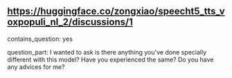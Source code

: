 ## https://huggingface.co/zongxiao/speecht5_tts_voxpopuli_nl_2/discussions/1

contains_question: yes

question_part: I wanted to ask is there anything you've done specially different with this model? Have you experienced the same? Do you have any advices for me?